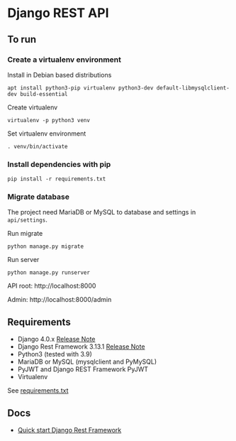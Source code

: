 # Django REST API
## To run
### Create a virtualenv environment
Install in Debian based distributions 

`apt install python3-pip virtualenv python3-dev default-libmysqlclient-dev build-essential`

Create virtualenv

`virtualenv -p python3 venv`

Set virtualenv environment

`. venv/bin/activate`

### Install dependencies with pip
`pip install -r requirements.txt`

### Migrate database

The project need MariaDB or MySQL to database and settings in `api/settings`.

Run migrate

`python manage.py migrate`

Run server

`python manage.py runserver`

API root: http://localhost:8000

Admin: http://localhost:8000/admin

## Requirements

- Django 4.0.x [Release Note](https://docs.djangoproject.com/en/4.0/releases/4.0.2/)
- Django Rest Framework 3.13.1 [Release Note](https://www.django-rest-framework.org/community/3.13-announcement/)
- Python3 (tested with 3.9)
- MariaDB or MySQL (mysqlclient and PyMySQL)
- PyJWT and Django REST Framework PyJWT
- Virtualenv

See [requirements.txt](requirements.txt)

## Docs

- [Quick start Django Rest Framework](https://www.django-rest-framework.org/tutorial/quickstart/)
